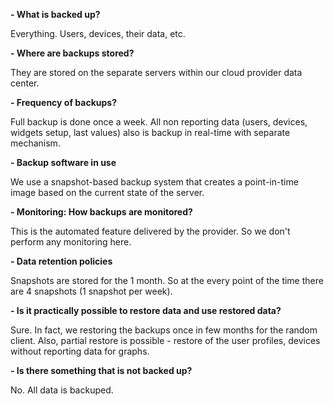**- What is backed up?**
   
Everything. Users, devices, their data, etc.

**- Where are backups stored?**

They are stored on the separate servers within our cloud provider data center.

**- Frequency of backups?**

Full backup is done once a week. All non reporting data (users, devices, widgets setup, last values) also is backup in real-time with separate mechanism.

**- Backup software in use**

We use a snapshot-based backup system that creates a point-in-time image based on the current state of the server.

**- Monitoring: How backups are monitored?**

This is the automated feature delivered by the provider. So we don't perform any monitoring here.

**- Data retention policies**

Snapshots are stored for the 1 month. So at the every point of the time there are 4 snapshots (1 snapshot per week).
 
**- Is it practically possible to restore data and use restored data?**

Sure. In fact, we restoring the backups once in few months for the random client. Also, partial restore is possible - restore of the user profiles, devices without reporting data for graphs.

**- Is there something that is not backed up?**

No. All data is backuped.



